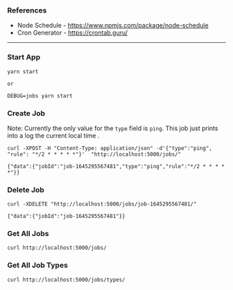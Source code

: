 ### References

- Node Schedule - https://www.npmjs.com/package/node-schedule
- Cron Generator - https://crontab.guru/

---

### Start App

```
yarn start

or

DEBUG=jobs yarn start

```

### Create Job

Note: Currently the only value for the `type` field is `ping`. This job just prints into a log the current local time .

```
curl -XPOST -H "Content-Type: application/json" -d'{"type":"ping", "rule": "*/2 * * * * *"}'  "http://localhost:5000/jobs/"

{"data":{"jobId":"job-1645295567481","type":"ping","rule":"*/2 * * * * *"}}
```

### Delete Job

```
curl -XDELETE "http://localhost:5000/jobs/job-1645295567481/" 

{"data":{"jobId":"job-1645295567481"}}
```

### Get All Jobs

```
curl http://localhost:5000/jobs/
```

### Get All Job Types

```
curl http://localhost:5000/jobs/types/
```

